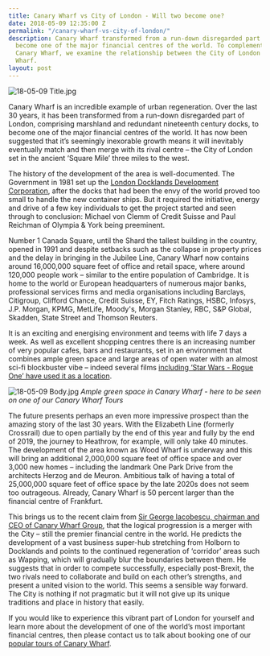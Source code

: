 ```yaml
---
title: Canary Wharf vs City of London - Will two become one?
date: 2018-05-09 12:35:00 Z
permalink: "/canary-wharf-vs-city-of-london/"
description: Canary Wharf transformed from a run-down disregarded part of London to
  become one of the major financial centres of the world. To complement our tour of
  Canary Wharf, we examine the relationship between the City of London and Canary
  Wharf.
layout: post
---
```


![18-05-09 Title.jpg](/uploads/18-05-09%20Title.jpg)

Canary Wharf is an incredible example of urban regeneration. Over the last 30 years, it has been transformed from a run-down disregarded part of London, comprising marshland and redundant nineteenth century docks, to become one of the major financial centres of the world. It has now been suggested that it’s seemingly inexorable growth means it will inevitably eventually match and then merge with its rival centre – the City of London set in the ancient ‘Square Mile’ three miles to the west.

The history of the development of the area is well-documented. The Government in 1981 set up the [London Docklands Development Corporation](http://www.lddc-history.org.uk/), after the docks that had been the envy of the world proved too small to handle the new container ships. But it required the initiative, energy and drive of a few key individuals to get the project started and seen through to conclusion: Michael von Clemm of Credit Suisse and Paul Reichman of Olympia & York being preeminent. 

Number 1 Canada Square, until the Shard the tallest building in the country, opened in 1991 and despite setbacks such as the collapse in property prices and the delay in bringing in the Jubilee Line, Canary Wharf now contains around 16,000,000 square feet of office and retail space, where around 120,000 people work – similar to the entire population of Cambridge. It is home to the world or European headquarters of numerous major banks, professional services firms and media organisations including Barclays, Citigroup, Clifford Chance, Credit Suisse, EY, Fitch Ratings, HSBC, Infosys, J.P. Morgan, KPMG, MetLife, Moody's, Morgan Stanley, RBC, S&P Global, Skadden, State Street and Thomson Reuters. 

It is an exciting and energising environment and teems with life 7 days a week. As well as excellent shopping centres there is an increasing number of very popular cafes, bars and restaurants, set in an environment that combines ample green space and large areas of open water with an almost sci-fi blockbuster vibe – indeed several films [including ‘Star Wars - Rogue One’ have used it as a location](https://www.theguardian.com/film/2016/apr/07/star-wars-rogue-one-london-jubilee-line-tube-station).

![18-05-09 Body.jpg](/uploads/18-05-09%20Body.jpg)
*Ample green space in Canary Wharf - here to be seen on one of our Canary Wharf Tours*

The future presents perhaps an even more impressive prospect than the amazing story of the last 30 years. With the Elizabeth Line (formerly Crossrail) due to open partially by the end of this year and fully by the end of 2019, the journey to Heathrow, for example, will only take 40 minutes. The development of the area known as Wood Wharf is underway and this will bring an additional 2,000,000 square feet of office space and over 3,000 new homes – including the landmark One Park Drive from the architects Herzog and de Meuron. Ambitious talk of having a total of 25,000,000 square feet of office space by the late 2020s does not seem too outrageous. Already, Canary Wharf is 50 percent larger than the financial centre of Frankfurt. 

This brings us to the recent claim from [Sir George Iacobescu, chairman and CEO of Canary Wharf Group](https://www.standard.co.uk/business/meet-sir-george-iacobescu-the-romanian-visionary-who-transformed-docklands-a3738651.html), that the logical progression is a merger with the City – still the premier financial centre in the world. He predicts the development of a vast business super-hub stretching from Holborn to Docklands and points to the continued regeneration of ‘corridor’ areas such as Wapping, which will gradually blur the boundaries between them. He suggests that in order to compete successfully, especially post-Brexit, the two rivals need to collaborate and build on each other’s strengths, and present a united vision to the world.
This seems a sensible way forward. The City is nothing if not pragmatic but it will not give up its unique traditions and place in history that easily.

If you would like to experience this vibrant part of London for yourself and learn more about the development of one of the world’s most important financial centres, then please contact us to talk about booking one of our [popular tours of Canary Wharf](https://www.insider-london.co.uk/tours/canary-wharf-finance-tour/).